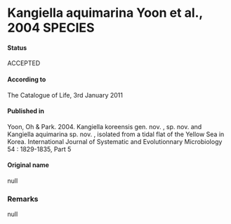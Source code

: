 Kangiella aquimarina Yoon et al., 2004 SPECIES
=======

#### Status
ACCEPTED

#### According to
The Catalogue of Life, 3rd January 2011

#### Published in
Yoon, Oh & Park. 2004. Kangiella koreensis gen. nov. , sp. nov. and Kangiella aquimarina sp. nov. , isolated from a tidal flat of the Yellow Sea in Korea. International Journal of Systematic and Evolutionnary Microbiology 54 : 1829-1835, Part 5

#### Original name
null

### Remarks
null